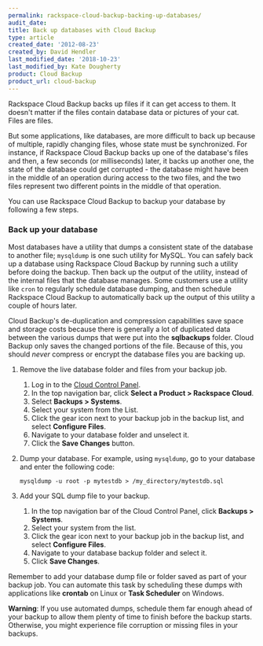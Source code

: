 ```yaml
---
permalink: rackspace-cloud-backup-backing-up-databases/
audit_date:
title: Back up databases with Cloud Backup
type: article
created_date: '2012-08-23'
created_by: David Hendler
last_modified_date: '2018-10-23'
last_modified_by: Kate Dougherty
product: Cloud Backup
product_url: cloud-backup
---
```


Rackspace Cloud Backup backs up files if it can get access to them. It
doesn't matter if the files contain database data or pictures of your
cat. Files are files.

But some applications, like databases, are more difficult to back up
because of multiple, rapidly changing files, whose state must be
synchronized. For instance, if Rackspace Cloud Backup backs up one of the
database's files and then, a few seconds (or milliseconds) later, it
backs up another one, the state of the database could get corrupted -
the database might have been in the middle of an operation during access
to the two files, and the two files represent two different points in
the middle of that operation.

You can use Rackspace Cloud Backup to backup your database by following
a few steps.

### Back up your database

Most databases have a utility that dumps a consistent state of the
database to another file; `mysqldump` is one such utility for MySQL. You
can safely back up a database using Rackspace Cloud Backup by running
such a utility before doing the backup. Then back up the output of
the utility, instead of the internal files that the database manages. Some
customers use a utility like `cron` to regularly schedule database
dumping, and then schedule Rackspace Cloud Backup to automatically back
up the output of this utility a couple of hours later.

Cloud Backup's de-duplication and compression capabilities save space and
storage costs because there is generally a lot of duplicated data
between the various dumps that were put into the **sqlbackups** folder.
Cloud Backup only saves the changed portions of the file. Because of this,
you should *never* compress or encrypt the database files you are backing up.

1.  Remove the live database folder and files from your backup job.

    1.  Log in to the [Cloud Control Panel](https://login.rackspace.com).
    2.  In the top navigation bar, click **Select a Product > Rackspace
        Cloud**.
    3.  Select **Backups > Systems**.
    4.  Select your system from the List.
    5.  Click the gear icon next to your backup job in the backup list,
        and select **Configure Files**.
    6.  Navigate to your database folder and unselect it.
    7.  Click the **Save Changes** button.

2.  Dump your database. For example, using `mysqldump`, go to your
    database and enter the following code:

        mysqldump -u root -p mytestdb > /my_directory/mytestdb.sql

3.  Add your SQL dump file to your backup.

    1.  In the top navigation bar of the Cloud Control Panel, click
        **Backups > Systems**.
    2.  Select your system from the list.
    3.  Click the gear icon next to your backup job in the backup list,
        and select **Configure Files**.
    4.  Navigate to your database backup folder and select it.
    5.  Click **Save Changes**.

Remember to add your database dump file or folder saved as part of your
backup job. You can automate this task by scheduling these dumps with applications like **crontab** on Linux or **Task Scheduler** on Windows.

**Warning**: If you use automated dumps, schedule them far enough ahead of your backup to allow them plenty of time to finish before the backup starts. Otherwise, you might experience file corruption or missing files in your backups.

